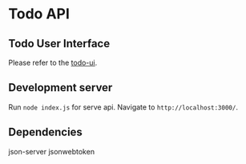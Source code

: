 # Todo API

## Todo User Interface
Please refer to the [todo-ui](https://github.com/mousavidev/todo-ui).

## Development server

Run `node index.js` for serve api. Navigate to `http://localhost:3000/`.

## Dependencies

json-server
jsonwebtoken

